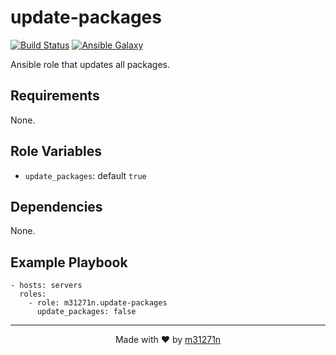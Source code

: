 # update-packages

[![Build Status](https://travis-ci.org/m31271n/ansible-role-update-packages.svg?branch=master)](https://travis-ci.org/m31271n/ansible-role-update-packages)
[![Ansible Galaxy](https://img.shields.io/badge/galaxy-m31271n.update--packages-blue.svg)](https://galaxy.ansible.com/m31271n/update-packages)

Ansible role that updates all packages.

## Requirements

None.

## Role Variables

+ `update_packages`: default `true`

## Dependencies

None.

## Example Playbook

```
- hosts: servers
  roles:
    - role: m31271n.update-packages
      update_packages: false
```

* * *

<p align="center">Made with ❤ by <a href="http://index.m31271n.com">m31271n</a></p>
